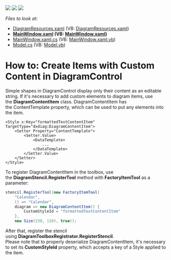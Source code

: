 <!-- default badges list -->
![](https://img.shields.io/endpoint?url=https://codecentral.devexpress.com/api/v1/VersionRange/128585250/21.1.5%2B)
[![](https://img.shields.io/badge/Open_in_DevExpress_Support_Center-FF7200?style=flat-square&logo=DevExpress&logoColor=white)](https://supportcenter.devexpress.com/ticket/details/T395119)
[![](https://img.shields.io/badge/📖_How_to_use_DevExpress_Examples-e9f6fc?style=flat-square)](https://docs.devexpress.com/GeneralInformation/403183)
<!-- default badges end -->
<!-- default file list -->
*Files to look at*:

* [DiagramResources.xaml](./CS/DXDiagram.ContentItem/DiagramResources.xaml) (VB: [DiagramResources.xaml](./VB/DXDiagram.ContentItem/DiagramResources.xaml))
* **[MainWindow.xaml](./CS/DXDiagram.ContentItem/MainWindow.xaml) (VB: [MainWindow.xaml](./VB/DXDiagram.ContentItem/MainWindow.xaml))**
* [MainWindow.xaml.cs](./CS/DXDiagram.ContentItem/MainWindow.xaml.cs) (VB: [MainWindow.xaml.vb](./VB/DXDiagram.ContentItem/MainWindow.xaml.vb))
* [Model.cs](./CS/DXDiagram.ContentItem/Model.cs) (VB: [Model.vb](./VB/DXDiagram.ContentItem/Model.vb))
<!-- default file list end -->
# How to: Create Items with Custom Content in DiagramControl


<p>Simple shapes in DiagramControl display only their content as an editable string. If it's necessary to add custom elements to diagram items, use the <strong>DiagramContentItem</strong> class. DiagramContentItem has the ContentTemplate property, which can be used to put any elements into the item.</p>


```xaml
<Style x:Key="formattedTextContentItem" TargetType="dxdiag:DiagramContentItem">
    <Setter Property="ContentTemplate">
        <Setter.Value>
            <DataTemplate>
                ...
            </DataTemplate>
        </Setter.Value>
    </Setter>
</Style>
```


<p>To register DiagramContentItem in the toolbox, use the <strong>DiagramStencil.RegisterTool</strong> method with <strong>FactoryItemTool</strong> as a parameter:</p>


```cs
stencil.RegisterTool(new FactoryItemTool(
    "Calendar",
    () => "Calendar",
    diagram => new DiagramContentItem() {
        CustomStyleId = "formattedTextContentItem"
    },
    new Size(230, 110), true));
```


<p>After that, register the stencil using <strong>DiagramToolboxRegistrator.RegisterStencil</strong>.<br>Please note that to properly deserialize DiagramContentItem, it's necessary to set its <strong>CustomStyleId</strong> property, which accepts a key of a Style applied to the item.</p>

<br/>


